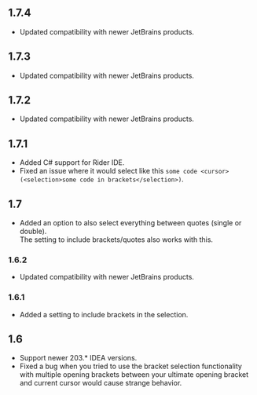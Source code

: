 ## 1.7.4
- Updated compatibility with newer JetBrains products.

## 1.7.3
- Updated compatibility with newer JetBrains products.

## 1.7.2
- Updated compatibility with newer JetBrains products.

## 1.7.1
- Added C# support for Rider IDE.
- Fixed an issue where it would select like this `some code <cursor>(<selection>some code in brackets</selection>)`.

## 1.7
- Added an option to also select everything between quotes (single or double).  
  The setting to include brackets/quotes also works with this.

### 1.6.2
- Updated compatibility with newer JetBrains products.

### 1.6.1
- Added a setting to include brackets in the selection.

## 1.6
- Support newer 203.* IDEA versions.
- Fixed a bug when you tried to use the bracket selection functionality with multiple opening brackets between your ultimate opening bracket and current cursor would cause strange behavior.